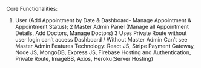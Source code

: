 
Core Functionalities:
1. User (Add Appointment by Date & Dashboard- Manage Appointment & Appointment Status);
2 Master Admin Panel (Manage all Appointment Details, Add Doctors, Manage Doctors)
3 Uses Private Route without user login can’t access Dashboard / Without Master Admin Can’t see Master
Admin Features
Technology:
React JS, Stripe Payment Gateway, Node JS, MongoDB, Express JS, Firebase Hosting and Authentication, Private
Route, ImageBB, Axios, Heroku(Server Hosting)

